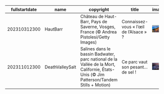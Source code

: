 |fullstartdate|name|copyright|title|image|
|--|--|--|--|--|
202310312300|HautBarr|Château de Haut-Barr, Pays de Saverne, Vosges, France (© Andrea Pistolesi/Getty Images)|Connaissez-vous « l’œil de l’Alsace » ?|![](/fr-FR/2023/11/202310312300HautBarr.jpg)|
202311012300|DeathValleySalt|Salines dans le bassin Badwater, parc national de la Vallée de la Mort, Californie, États-Unis (© Jim Patterson/Tandem Stills + Motion)|Ce parc vaut son pesant… de sel !|![](/fr-FR/2023/11/202311012300DeathValleySalt.jpg)|
